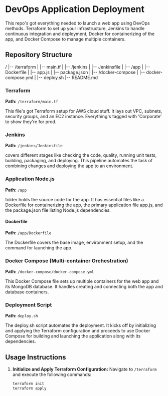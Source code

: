 # DevOps Application Deployment

This repo's got everything needed to launch a web app using DevOps methods. Terraform to set up your infrastructure, Jenkins to handle continuous integration and deployment, Docker for containerizing of the app, and Docker Compose to manage multiple containers.

## Repository Structure

/
|-- /terraform
|   |-- main.tf
|
|-- /jenkins
|   |-- Jenkinsfile
|
|-- /app
|   |-- Dockerfile
|   |-- app.js
|   |-- package.json
|
|-- /docker-compose
|   |-- docker-compose.yml
|
|-- deploy.sh
|-- README.md


### Terraform 

**Path:** `/terraform/main.tf`

This file's got Terraform setup for AWS cloud stuff. It lays out VPC, subnets, security groups, and an EC2 instance. Everything's tagged with 'Corporate' to show they're for prod.

### Jenkins 

**Path:** `/jenkins/Jenkinsfile`

covers different stages like checking the code, quality, running unit tests, building, packaging, and deploying. This pipeline automates the task of combining changes and deploying the app to an environment.

### Application Node.js

**Path:** `/app`

folder holds the source code for the app. It has essential files like a Dockerfile for containerizing the app, the primary application file app.js, and the package.json file listing Node.js dependencies.

#### Dockerfile

**Path:** `/app/Dockerfile`

The Dockerfile covers the base image, environment setup, and the command for launching the app.

### Docker Compose (Multi-container Orchestration)

**Path:** `/docker-compose/docker-compose.yml`

This Docker Compose file sets up multiple containers for the web app and its MongoDB database. It handles creating and connecting both the app and database containers.

### Deployment Script

**Path:** `deploy.sh`

The deploy.sh script automates the deployment. It kicks off by initializing and applying the Terraform configuration and proceeds to use Docker Compose for building and launching the application along with its dependencies.

## Usage Instructions

1. **Initialize and Apply Terraform Configuration:**
   Navigate to `/terraform` and execute the following commands:
   ```bash
   terraform init
   terraform apply
